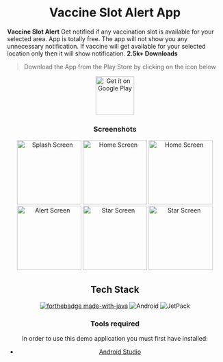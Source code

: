 <h1 align="center"> Vaccine Slot Alert App</h1>

**Vaccine Slot Alert** Get notified if any vaccination slot is available for your selected area. App is totally free. The app will not show you any unnecessary notification. If vaccine will get available for your selected location only then it will show notification. **2.5k+ Downloads**


> Download the App from the Play Store by clicking on the icon below
<p align="center">
<a href="https://play.google.com/store/apps/details?id=io.realworld.android.vaccineslotalert" target="_blank">
<img src="https://play.google.com/intl/en_us/badges/images/generic/en-play-badge.png" alt="Get it on Google Play" height="90"/></a>
</p>

<div style="text-align:center">

### Screenshots
<p float="left">
	<img src="https://user-images.githubusercontent.com/71203077/125160733-2bbebb80-e19c-11eb-8273-1e35d5049bfe.png" alt="Splash Screen" width="150">
	<img src="https://user-images.githubusercontent.com/71203077/125160745-36795080-e19c-11eb-853a-31cb99077675.png" alt="Home Screen" width="150">
	<img src="https://user-images.githubusercontent.com/71203077/125160753-42651280-e19c-11eb-8d06-a7e6001c2c8d.png" alt="Home Screen" width="150">
	<img src="https://user-images.githubusercontent.com/71203077/125160757-4a24b700-e19c-11eb-92f7-f52a50859ffb.png" alt="Alert Screen" width="150">
	<img src="https://user-images.githubusercontent.com/71203077/125160774-645e9500-e19c-11eb-9bba-2bfbb41e4e93.png" alt="Star Screen" width="150">
  <img src="https://user-images.githubusercontent.com/71203077/125160729-26fa0780-e19c-11eb-83c7-5c44b25689a4.png" alt="Star Screen" width="150">
</p>


## Tech Stack
[![forthebadge made-with-java](http://ForTheBadge.com/images/badges/made-with-java.svg)](https://www.java.org/)	<img alt="Android" src="https://img.shields.io/badge/Android-3DDC84?style=for-the-badge&logo=android&logoColor=white" /> <img alt="JetPack" src="https://img.shields.io/badge/Jetpack%20-%234f0599.svg?&style=for-the-badge&logo=jetpack&logoColor=white"/>

### Tools required
In order to use this demo application you must first have installed:
* [Android Studio](https://developer.android.com/studio/index.html)

